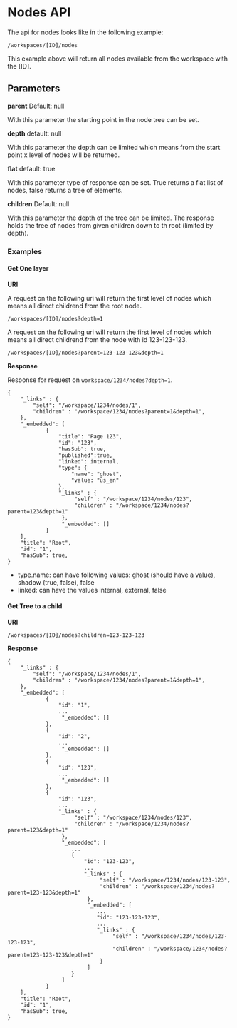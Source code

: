 # Nodes API

The api for nodes looks like in the following example:

```
/workspaces/[ID]/nodes
```

This example above will return all nodes available from the workspace with the [ID].

## Parameters

__parent__
Default: null

With this parameter the starting point in the node tree can be set.

__depth__
default: null

With this parameter the depth can be limited which means from the start point x level of nodes will be returned.

__flat__
default: true

With this parameter type of response can be set. True returns a flat list of nodes, false returns a tree of elements.

__children__
Default: null

With this parameter the depth of the tree can be limited. The response holds the tree of nodes from given children down to th root (limited by depth).

### Examples 

#### Get One layer

__URI__

A request on the following uri will return the first level of nodes which means all direct childrend from the root node.

```
/workspaces/[ID]/nodes?depth=1
```

A request on the following uri will return the first level of nodes which means all direct childrend from the node with id 123-123-123.

```
/workspaces/[ID]/nodes?parent=123-123-123&depth=1
```

__Response__

Response for request on `workspace/1234/nodes?depth=1`.

```
{
    "_links" : {
        "self": "/workspace/1234/nodes/1",
        "children" : "/workspace/1234/nodes?parent=1&depth=1",
    },
    "_embedded": [
            {
                "title": "Page 123",
                "id": "123",
                "hasSub": true,
                "published":true,
                "linked": internal,
                "type": {
                    "name": "ghost",
                    "value: "us_en"
                },
                "_links" : {
                     "self" : "/workspace/1234/nodes/123",
                     "children" : "/workspace/1234/nodes?parent=123&depth=1"
                 },
                 "_embedded": []
            }
    ],
    "title": "Root",
    "id": "1",
    "hasSub": true, 
}
```

* type.name: can have following values: ghost (should have a value), shadow (true, false), false
* linked: can have the values internal, external, false 

#### Get Tree to a child

__URI__

```
/workspaces/[ID]/nodes?children=123-123-123
```

__Response__

```
{
    "_links" : {
        "self": "/workspace/1234/nodes/1",
        "children" : "/workspace/1234/nodes?parent=1&depth=1",
    },
    "_embedded": [
            {
                "id": "1",
                ...
                 "_embedded": []
            },
            {
                "id": "2",
                ...
                 "_embedded": []
            },
            {
                "id": "123",
                ...
                 "_embedded": []
            },
            {
                "id": "123",
                ...
                "_links" : {
                     "self" : "/workspace/1234/nodes/123",
                     "children" : "/workspace/1234/nodes?parent=123&depth=1"
                 },
                 "_embedded": [
                    ...
                    {
                        "id": "123-123",
                        ...
                        "_links" : {
                             "self" : "/workspace/1234/nodes/123-123",
                             "children" : "/workspace/1234/nodes?parent=123-123&depth=1"
                         },
                         "_embedded": [
                            ...
                            "id": "123-123-123",
                            ...
                            "_links" : {
                                 "self" : "/workspace/1234/nodes/123-123-123",
                                 "children" : "/workspace/1234/nodes?parent=123-123-123&depth=1"
                             }
                         ]
                    }
                 ]
            }
    ],
    "title": "Root",
    "id": "1",
    "hasSub": true, 
}
```
